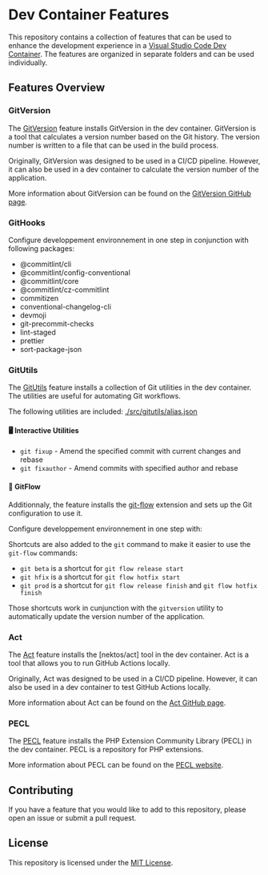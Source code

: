 # Dev Container Features

This repository contains a collection of features that can be used to enhance the development experience in a [Visual Studio Code Dev Container](https://code.visualstudio.com/docs/remote/containers). The features are organized in separate folders and can be used individually.

## Features Overview

### GitVersion

The [GitVersion](./src/gitversion/) feature installs GitVersion in the dev container. GitVersion is a tool that calculates a version number based on the Git history. The version number is written to a file that can be used in the build process.

Originally, GitVersion was designed to be used in a CI/CD pipeline. However, it can also be used in a dev container to calculate the version number of the application.

More information about GitVersion can be found on the [GitVersion GitHub page](https://github.com/GitTools/GitVersion).

### GitHooks

Configure developpement environnement in one step in conjunction with following packages:

* @commitlint/cli
* @commitlint/config-conventional
* @commitlint/core
* @commitlint/cz-commitlint
* commitizen
* conventional-changelog-cli
* devmoji
* git-precommit-checks
* lint-staged
* prettier
* sort-package-json

### GitUtils

The [GitUtils](./src/gitutils/) feature installs a collection of Git utilities in the dev container. The utilities are useful for automating Git workflows.

The following utilities are included: [./src/gitutils/alias.json](./src/gitutils/alias.json)

#### 🖥️ Interactive Utilities

- `git fixup` - Amend the specified commit with current changes and rebase
- `git fixauthor` - Amend commits with specified author and rebase

#### 🚀 GitFlow

Additionnaly, the feature installs the [git-flow](https:://github.com/nvie/gitflow) extension and sets up the Git configuration to use it.

Configure developpement environnement in one step with:

Shortcuts are also added to the `git` command to make it easier to use the `git-flow` commands:

- `git beta` is a shortcut for `git flow release start`
- `git hfix` is a shortcut for `git flow hotfix start`
- `git prod` is a shortcut for `git flow release finish` and `git flow hotfix finish`

Those shortcuts work in cunjunction with the `gitversion` utility to automatically update the version number of the application.

### Act

The [Act](./src/act/) feature installs the [nektos/act] tool in the dev container. Act is a tool that allows you to run GitHub Actions locally.

Originally, Act was designed to be used in a CI/CD pipeline. However, it can also be used in a dev container to test GitHub Actions locally.

More information about Act can be found on the [Act GitHub page](https://github.com/nektos/act).

### PECL

The [PECL](./src/pecl/) feature installs the PHP Extension Community Library (PECL) in the dev container. PECL is a repository for PHP extensions.

More information about PECL can be found on the [PECL website](https://pecl.php.net/).

## Contributing

If you have a feature that you would like to add to this repository, please open an issue or submit a pull request.

## License

This repository is licensed under the [MIT License](./LICENSE).
